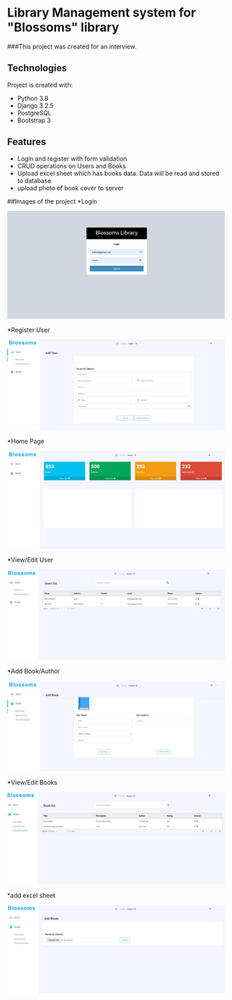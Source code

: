 # Library Management system for "Blossoms" library
###This project  was created for an interview.

## Technologies
Project is created with:
* Python 3.8
* Django 3.2.5
* PostgreSQL
* Bootstrap 3     

## Features
* Login and register with form validation
* CRUD operations on Users and Books
* Upload excel sheet which has books data. Data will be read and stored to database
* upload photo of book cover to server

##Images of the project
*Login

![login](https://raw.githubusercontent.com/nid-22/LibraryManagement/master/website%20images/login.JPG)

*Register User

![RegisterUsers](https://raw.githubusercontent.com/nid-22/LibraryManagement/master/website%20images/register.JPG)

*Home Page

![home](https://raw.githubusercontent.com/nid-22/LibraryManagement/master/website%20images/homepage.JPG)

*View/Edit User

![ViewUsers](https://raw.githubusercontent.com/nid-22/LibraryManagement/master/website%20images/View%20users.JPG)

*Add Book/Author

![AddBooks](https://raw.githubusercontent.com/nid-22/LibraryManagement/master/website%20images/add%20book%20and%20author.JPG)

*View/Edit Books

![ViewBooks](https://raw.githubusercontent.com/nid-22/LibraryManagement/master/website%20images/view-edit%20books.JPG)

*add excel sheet

![addExcel](https://raw.githubusercontent.com/nid-22/LibraryManagement/master/website%20images/upload%20excel.JPG)


